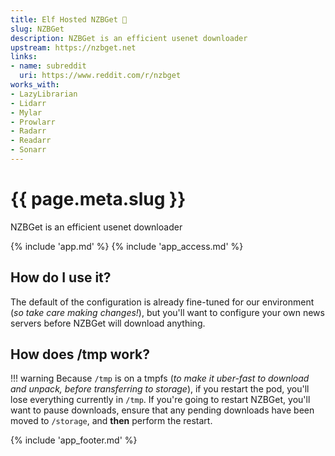```yaml
---
title: Elf Hosted NZBGet 🧝
slug: NZBGet
description: NZBGet is an efficient usenet downloader
upstream: https://nzbget.net
links:
- name: subreddit
  uri: https://www.reddit.com/r/nzbget
works_with:
- LazyLibrarian
- Lidarr
- Mylar
- Prowlarr
- Radarr
- Readarr
- Sonarr
---
```


# {{ page.meta.slug }}

NZBGet is an efficient usenet downloader

{% include 'app.md' %}
{% include 'app_access.md' %}

## How do I use it?

The default of the configuration is already fine-tuned for our environment (*so take care making changes!*), but you'll want to configure your own news servers before NZBGet will download anything.

## How does /tmp work?

!!! warning
    Because `/tmp` is on a tmpfs (*to make it uber-fast to download and unpack, before transferring to storage*), if you restart the pod, you'll lose everything currently in `/tmp`. If you're going to restart NZBGet, you'll want to pause downloads, ensure that any pending downloads have been moved to `/storage`, and **then** perform the restart.

{% include 'app_footer.md' %}